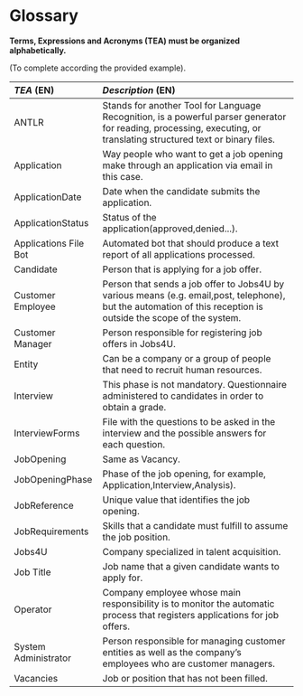 # Glossary

**Terms, Expressions and Acronyms (TEA) must be organized alphabetically.**

(To complete according the provided example).

| **_TEA_** (EN)        | **_Description_** (EN)                                                                                                                                                    |                                       
|:----------------------|:--------------------------------------------------------------------------------------------------------------------------------------------------------------------------|
| ANTLR                 | Stands for another Tool for Language Recognition, is a powerful parser generator for reading, processing, executing, or translating structured text or binary files.      |
| Application           | Way people who want to get a job opening make through an application via email in this case.                                                                              | 
| ApplicationDate       | Date when the candidate submits the application.                                                                                                                          |
| ApplicationStatus     | Status of the application(approved,denied...).                                                                                                                            |
| Applications File Bot | Automated bot that should produce a text report of all applications processed.                                                                                            |
| Candidate             | Person that is applying for a job offer.	 	                                                                                                                               |													
| Customer Employee     | Person that sends a job offer to Jobs4U by various means (e.g. email,post, telephone), but the automation of this reception is outside the scope of the system.										 |
| Customer Manager      | Person responsible for registering job offers in Jobs4U.                                                                                                                  |
| Entity                | Can be a company or a group of people that need to recruit human resources.                                                                                               |
| Interview             | This phase is not mandatory. Questionnaire administered to candidates in order to obtain a grade.                                                                         |
| InterviewForms        | File with the questions to be asked in the interview and the possible answers for each question.                                                                          |
| JobOpening            | Same as Vacancy.                                                                                                                                                          |
| JobOpeningPhase       | Phase of the job opening, for example, Application,Interview,Analysis).                                                                                                   |                                                                                                    |
| JobReference          | Unique value that identifies the job opening.                                                                                                                             |
| JobRequirements       | Skills that a candidate must fulfill to assume the job position.                                                                                                          |
| Jobs4U                | Company specialized in talent acquisition.														                                                                                                                  |
| Job Title             | Job name that a given candidate wants to apply for.                                                                                                                       | 
| Operator              | Company employee whose main responsibility is to monitor the automatic process that registers applications for job offers.                                                |
| System Administrator  | Person responsible for managing customer entities as well as the company’s employees who are customer managers.															                                            |
| Vacancies             | Job or position that has not been filled.                                                                                                                                 |